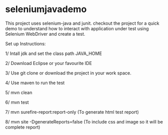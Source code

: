 # seleniumjavademo

This project uses selenium-java and junit. checkout the project for a quick demo 
to understand how to interact with application under test using Selenium WebDriver
and create a test.

Set up Instructions:

1/ Intall jdk and set the class path JAVA_HOME

2/ Download Eclipse or your favourite IDE 

3/ Use git clone or download the project in your work space.

4/ Use maven to run the test

5/ mvn clean

6/ mvn test

7/ mvn surefire-report:report-only (To generate html test report)

8/ mvn site -DgenerateReports=false (To include css and image so it will be complete report)
